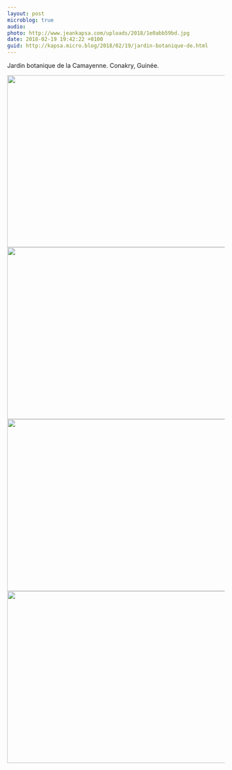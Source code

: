 ```yaml
---
layout: post
microblog: true
audio: 
photo: http://www.jeankapsa.com/uploads/2018/1e0abb59bd.jpg
date: 2018-02-19 19:42:22 +0100
guid: http://kapsa.micro.blog/2018/02/19/jardin-botanique-de.html
---
```

Jardin botanique de la Camayenne. Conakry, Guinée.

<img src="http://www.jeankapsa.com/uploads/2018/3779c4f6e9.jpg" width="600" height="397" /><img src="http://www.jeankapsa.com/uploads/2018/83aac0cbe1.jpg" width="600" height="397" /><img src="http://www.jeankapsa.com/uploads/2018/94279a1c78.jpg" width="600" height="397" /><img src="http://www.jeankapsa.com/uploads/2018/1e0abb59bd.jpg" width="600" height="397" />
